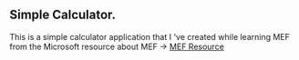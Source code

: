 ﻿## Simple Calculator.

This is a simple calculator application that I 've created while learning MEF
from the Microsoft resource about MEF -> [MEF Resource](https://learn.microsoft.com/en-us/dotnet/framework/mef/)
